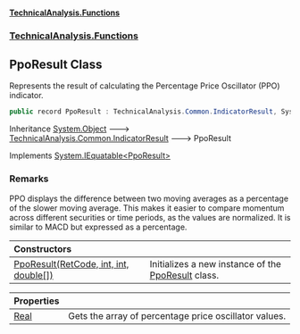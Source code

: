 #### [TechnicalAnalysis\.Functions](Atypical.TechnicalAnalysis.Functions.md 'Atypical\.TechnicalAnalysis\.Functions')
### [TechnicalAnalysis\.Functions](Atypical.TechnicalAnalysis.Functions.md#TechnicalAnalysis.Functions 'TechnicalAnalysis\.Functions')

## PpoResult Class

Represents the result of calculating the Percentage Price Oscillator \(PPO\) indicator\.

```csharp
public record PpoResult : TechnicalAnalysis.Common.IndicatorResult, System.IEquatable<TechnicalAnalysis.Functions.PpoResult>
```

Inheritance [System\.Object](https://docs.microsoft.com/en-us/dotnet/api/System.Object 'System\.Object') &#129106; [TechnicalAnalysis\.Common\.IndicatorResult](https://docs.microsoft.com/en-us/dotnet/api/TechnicalAnalysis.Common.IndicatorResult 'TechnicalAnalysis\.Common\.IndicatorResult') &#129106; PpoResult

Implements [System\.IEquatable&lt;](https://docs.microsoft.com/en-us/dotnet/api/System.IEquatable-1 'System\.IEquatable\`1')[PpoResult](PpoResult.md 'TechnicalAnalysis\.Functions\.PpoResult')[&gt;](https://docs.microsoft.com/en-us/dotnet/api/System.IEquatable-1 'System\.IEquatable\`1')

### Remarks
PPO displays the difference between two moving averages as a percentage of the slower moving average\.
This makes it easier to compare momentum across different securities or time periods,
as the values are normalized\. It is similar to MACD but expressed as a percentage\.

| Constructors | |
| :--- | :--- |
| [PpoResult\(RetCode, int, int, double\[\]\)](PpoResult.PpoResult(RetCode,int,int,double[]).md 'TechnicalAnalysis\.Functions\.PpoResult\.PpoResult\(TechnicalAnalysis\.Common\.RetCode, int, int, double\[\]\)') | Initializes a new instance of the [PpoResult](PpoResult.md 'TechnicalAnalysis\.Functions\.PpoResult') class\. |

| Properties | |
| :--- | :--- |
| [Real](PpoResult.Real.md 'TechnicalAnalysis\.Functions\.PpoResult\.Real') | Gets the array of percentage price oscillator values\. |
